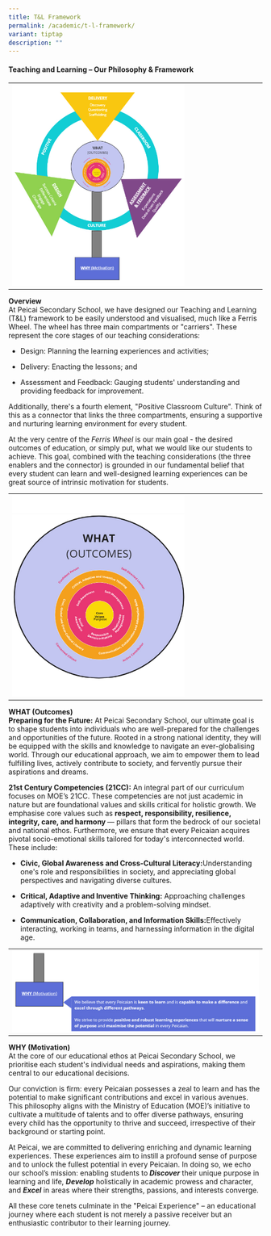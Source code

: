 ```yaml
---
title: T&L Framework
permalink: /academic/t-l-framework/
variant: tiptap
description: ""
---
```

<h4><strong>Teaching and Learning – Our Philosophy &amp; Framework</strong></h4>
<table>
<tbody>
<tr>
<td rowspan="1" colspan="1">
<div class="isomer-image-wrapper">
<img style="width: 70%;" height="auto" width="100%" src="/images/T_and_L_1.jpg">
</div>
</td>
</tr>
</tbody>
</table>
<p><strong>Overview</strong>
<br>At Peicai Secondary School, we have designed our Teaching and Learning
(T&amp;L) framework to be easily understood and visualised, much like a
Ferris Wheel. The wheel has three main compartments or "carriers". These
represent the core stages of our teaching considerations:</p>
<ul data-tight="true" class="tight">
<li>
<p>Design: Planning the learning experiences and activities;</p>
</li>
<li>
<p>Delivery: Enacting the lessons; and</p>
</li>
<li>
<p>Assessment and Feedback: Gauging students' understanding and providing
feedback for improvement.</p>
</li>
</ul>
<p>Additionally, there's a fourth element, "Positive Classroom Culture".
Think of this as a connector that links the three compartments, ensuring
a supportive and nurturing learning environment for every student.</p>
<p>At the very centre of the <em>Ferris Wheel</em> is our main goal - the desired
outcomes of education, or simply put, what we would like our students to
achieve. This goal, combined with the teaching considerations (the three
enablers and the connector) is grounded in our fundamental belief that
every student can learn and well-designed learning experiences can be great
source of intrinsic motivation for students.</p>
<table>
<tbody>
<tr>
<td rowspan="1" colspan="1">
<div class="isomer-image-wrapper">
<img style="width: 70%;" height="auto" width="100%" src="/images/T_and_L_2.jpg">
</div>
</td>
</tr>
</tbody>
</table>
<p><strong>WHAT (Outcomes)</strong>
<br><strong>Preparing for the Future:</strong> At Peicai Secondary School,
our ultimate goal is to shape students into individuals who are well-prepared
for the challenges and opportunities of the future. Rooted in a strong
national identity, they will be equipped with the skills and knowledge
to navigate an ever-globalising world. Through our educational approach,
we aim to empower them to lead fulfilling lives, actively contribute to
society, and fervently pursue their aspirations and dreams.</p>
<p><strong>21st Century Competencies (21CC):</strong> An integral part of
our curriculum focuses on MOE’s 21CC. These competencies are not just academic
in nature but are foundational values and skills critical for holistic
growth. We emphasise core values such as <strong>respect, responsibility, resilience, integrity, care, and harmony </strong>—
pillars that form the bedrock of our societal and national ethos. Furthermore,
we ensure that every Peicaian acquires pivotal socio-emotional skills tailored
for today's interconnected world. These include:</p>
<ul data-tight="true" class="tight">
<li>
<p><strong>Civic, Global Awareness and Cross-Cultural Literacy:</strong>Understanding
one's role and responsibilities in society, and appreciating global perspectives
and navigating diverse cultures.</p>
</li>
<li>
<p><strong>Critical, Adaptive and Inventive Thinking:</strong> Approaching
challenges adaptively with creativity and a problem-solving mindset.</p>
</li>
<li>
<p><strong>Communication, Collaboration, and Information Skills:</strong>Effectively
interacting, working in teams, and harnessing information in the digital
age.</p>
</li>
</ul>
<table>
<tbody>
<tr>
<td rowspan="1" colspan="1">
<div class="isomer-image-wrapper">
<img style="width: 100%;" height="auto" width="100%" src="/images/T_and_L_3.jpg">
</div>
</td>
</tr>
</tbody>
</table>
<p><strong>WHY (Motivation)</strong>
<br>At the core of our educational ethos at Peicai Secondary School, we prioritise
each student's individual needs and aspirations, making them central to
our educational decisions.</p>
<p>Our conviction is firm: every Peicaian possesses a zeal to learn and has
the potential to make significant contributions and excel in various avenues.
This philosophy aligns with the Ministry of Education (MOE)’s initiative
to cultivate a multitude of talents and to offer diverse pathways, ensuring
every child has the opportunity to thrive and succeed, irrespective of
their background or starting point.</p>
<p>At Peicai, we are committed to delivering enriching and dynamic learning
experiences. These experiences aim to instill a profound sense of purpose
and to unlock the fullest potential in every Peicaian. In doing so, we
echo our school’s mission: enabling students to<strong><em> Discover</em></strong><em> </em>their
unique purpose in learning and life, <strong><em>Develop</em></strong> holistically
in academic prowess and character, and <strong><em>Excel</em></strong> in
areas where their strengths, passions, and interests converge.</p>
<p>All these core tenets culminate in the "Peicai Experience" – an educational
journey where each student is not merely a passive receiver but an enthusiastic
contributor to their learning journey.</p>